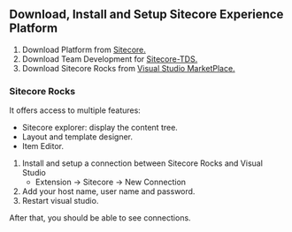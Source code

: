## Download, Install and Setup Sitecore Experience Platform

1. Download Platform from [Sitecore.](dev.sitecore.net)
2. Download Team Development for [Sitecore-TDS.](https://www.teamdevelopmentforsitecore.com/Download/TDS-Classic)
3. Download Sitecore Rocks from [Visual Studio MarketPlace.](https://marketplace.visualstudio.com/items?itemName=JakobChristensen.SitecoreRocks)

### Sitecore Rocks

It offers access to multiple features:

- Sitecore explorer: display the content tree.
- Layout and template designer.
- Item Editor.

1. Install and setup a connection between Sitecore Rocks and Visual Studio
    - Extension -> Sitecore -> New Connection
2. Add your host name, user name and password.
3. Restart visual studio.

After that, you should be able to see connections.
